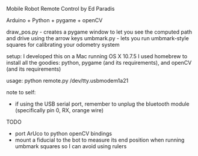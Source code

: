 Mobile Robot Remote Control
by Ed Paradis

Arduino + Python + pygame + openCV

draw_pos.py - creates a pygame window to let you see the computed path and drive using the arrow keys
umbmark.py - lets you run umbmark-style squares for calibrating your odometry system

setup:
I developed this on a Mac running OS X 10.7.5
I used homebrew to install all the goodies: python, pygame (and its requirements), and openCV (and its requirements)

usage:
  python remote.py /dev/tty.usbmodem1a21

note to self:
- if using the USB serial port, remember to unplug the bluetooth module (specifically pin 0, RX, orange wire)

TODO
- port ArUco to python openCV bindings
- mount a fiducial to the bot to measure its end position when running umbmark squares so I can avoid using rulers


